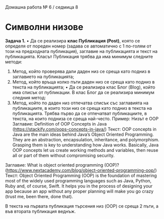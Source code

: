 Домашна работа № 6 / седмица 8 
# Символни низове 
 
**Задача 1.** 
• Да се реализира **клас Публикация (Post)**, която се определя от пореден номер (задава се автоматично с 1 по-голям от този на предходната публикация), заглавие на публикацията и текст на публикацията. Класът Публикация трябва да има минимум следните методи: 
1. Метод, който проверява дали даден низ се среща като подниз в заглавието на публикацията; 
2. Метод, който връща колко пъти даден низ се среща като подниз в текста на публикацията; 
• Да се реализира клас Блог (Blog), който има списък от публикации. В клас Блог да се реализира минимум следния метод: 
1. Метод, който по даден низ отпечатва списък със заглавията на публикациите, в които този низ се среща като подниз в текста на публикацията. Трябва първо да се отпечатват публикациите, в текста, на които подниза се среща най-често. Пример: Низът е OOP Заглавие: Definition of OOP Concepts in Java (https://stackify.com/oops-concepts-in-java/) Текст: OOP concepts in Java are the main ideas behind Java’s Object Oriented Programming. They are an abstraction, encapsulation, inheritance, and polymorphism. Grasping them is key to understanding how Java works. Basically, Java OOP concepts let us create working methods and variables, then reuse all or part of them without compromising security. 
 
Заглавие: What is object oriented programming (OOP)?  (https://www.nextacademy.com/blog/object-oriented-programming-oop/) Текст: Object Oriented Programming (OOP) is the foundation of mastering most of the widely used programming languages such as Java, Python, Ruby and, of course, Swift. It helps you in the process of designing your app because an app without any proper planning will make you go crazy (trust me, been there, done that). 
 
В текста на първата публикация търсения низ (OOP) се среща 2 пъти, а във втората публикация веднъж. 
